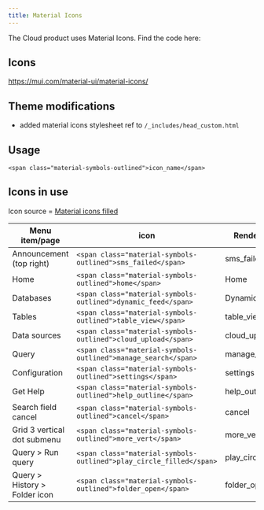 ```yaml
---
title: Material Icons
---
```


The Cloud product uses Material Icons. Find the code here:

## Icons

https://mui.com/material-ui/material-icons/

## Theme modifications

* added material icons stylesheet ref to `/_includes/head_custom.html`

## Usage

```
<span class="material-symbols-outlined">icon_name</span>
```

## Icons in use

Icon source = [Material icons filled](https://fonts.google.com/icons?icon.style=Filled&icon.set=Material+Icons)

| Menu item/page | icon | Renders as |
|---|---|---|
| Announcement (top right) | `<span class="material-symbols-outlined">sms_failed</span>` | <span class="material-symbols-outlined">sms_failed</span> |
| Home | `<span class="material-symbols-outlined">home</span>` | <span class="material-symbols-outlined">Home</span> |
| Databases | `<span class="material-symbols-outlined">dynamic_feed</span>` | <span class="material-symbols-outlined">DynamicFeed</span> |
| Tables | `<span class="material-symbols-outlined">table_view</span>` | <span class="material-symbols-outlined">table_view</span> |
| Data sources | `<span class="material-symbols-outlined">cloud_upload</span>`| <span class="material-symbols-outlined">cloud_upload</span> |
| Query | `<span class="material-symbols-outlined">manage_search</span>` | <span class="material-symbols-outlined">manage_search</span> |
| Configuration | `<span class="material-symbols-outlined">settings</span>` | <span class="material-symbols-outlined">settings</span> |
| Get Help | `<span class="material-symbols-outlined">help_outline</span>` | <span class="material-symbols-outlined">help_outline</span> |
| Search field cancel | `<span class="material-symbols-outlined">cancel</span>` | <span class="material-symbols-outlined">cancel</span> |
| Grid 3 vertical dot submenu | `<span class="material-symbols-outlined">more_vert</span>` | <span class="material-symbols-outlined">more_vert</span> |
| Query > Run query | `<span class="material-symbols-outlined">play_circle_filled</span>` | <span class="material-symbols-outlined">play_circle_filled</span> |
| Query > History > Folder icon | `<span class="material-symbols-outlined">folder_open</span>` | <span class="material-symbols-outlined">folder_open</span> |

